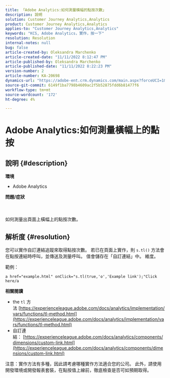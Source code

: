 ```yaml
---
title: 「Adobe Analytics:如何測量橫幅的點按次數」
description: 說明
solution: Customer Journey Analytics,Analytics
product: Customer Journey Analytics,Analytics
applies-to: "Customer Journey Analytics,Analytics"
keywords: "KCS, Adobe Analytics，實作，按一下"
resolution: Resolution
internal-notes: null
bug: false
article-created-by: Oleksandra Marchenko
article-created-date: "11/11/2022 8:12:47 PM"
article-published-by: Oleksandra Marchenko
article-published-date: "11/11/2022 8:22:23 PM"
version-number: 2
article-number: KA-20698
dynamics-url: "https://adobe-ent.crm.dynamics.com/main.aspx?forceUCI=1&pagetype=entityrecord&etn=knowledgearticle&id=d97cb833-fd61-ed11-9561-6045bd006b25"
source-git-commit: 6149f1ba7798b4609ac2f5b52875fdd6b81477f6
workflow-type: tm+mt
source-wordcount: '172'
ht-degree: 4%

---
```


# Adobe Analytics:如何測量橫幅上的點按

## 說明 {#description}

<b>環境</b>
- Adobe Analytics

<b>問題/症狀 </b><br><br> <br><br>如何測量出頁面上橫幅上的點按次數。

## 解析度 {#resolution}


您可以實作自訂連結追蹤來取得點按次數。 若已在頁面上實作，則 `s.tl()` 方法會在點按連結時呼叫，並傳送及測量呼叫。 值會儲存在「自訂連結」中。 維度。

範例：


```
a href="example.html" onClick="s.tl(true,'o','Example link');"Click here/a
```


<b>相關閱讀</b>

- the `tl` 方法 [https://experienceleague.adobe.com/docs/analytics/implementation/vars/functions/tl-method.html](https://experienceleague.adobe.com/docs/analytics/implementation/vars/functions/tl-method.html)
- 自訂連結： [https://experienceleague.adobe.com/docs/analytics/components/dimensions/custom-link.html](https://experienceleague.adobe.com/docs/analytics/components/dimensions/custom-link.html)


注意：實作方法有多種，因此請考慮哪種實作方法適合您的公司。 此外，請使用開發環境或開發報表套裝，在點按值上線前，徹底檢查是否可如預期取得。
